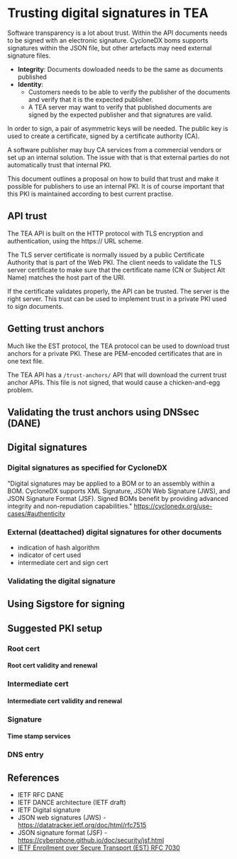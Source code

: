 # Trusting digital signatures in TEA

Software transparency is a lot about trust. Within the
API documents needs to be signed with an electronic
signature. CycloneDX boms supports signatures within
the JSON file, but other artefacts may need external
signature files.

- __Integrity__: Documents dowloaded needs to be the same
  as documents published
- __Identity__: 
  - Customers needs to be able to verify the 
  publisher of the documents and verify that it is
  the expected publisher.
  - A TEA server may want to verify that published
  documents are signed by the expected publisher
  and that signatures are valid.
  

In order to sign, a pair of asymmetric keys will be needed.
The public key is used to create a certificate, signed
by a certificate authority (CA).

A software publisher may buy CA services from a commercial vendors
or set up an internal solution. The issue with that is that external
parties do not automatically trust that internal PKI.

This document outlines a proposal on how to build that trust and
make it possible for publishers to use an internal PKI. It is
of course important that this PKI is maintained according to 
best current practise.

## API trust

The TEA API is built on the HTTP protocol with TLS encryption
and authentication, using the https:// URL scheme.

The TLS server certificate is normally issued by a public Certificate
Authority that is part of the Web PKI. The client needs to validate
the TLS server certificate to make sure that the certificate name
(CN or Subject Alt Name) matches the host part of the URI.

If the certificate validates properly, the API can be trusted.
The server is the right server. This trust can be used to
implement trust in a private PKI used to sign documents.

## Getting trust anchors

Much like the EST protocol, the TEA protocol can be used
to download trust anchors for a private PKI. These are
PEM-encoded certificates that are in one text file.

The TEA API has a `/trust-anchors/` API that will download
the current trust anchor APIs. This file is not signed,
that would cause a chicken-and-egg problem.

## Validating the trust anchors using DNSsec (DANE)

## Digital signatures

### Digital signatures as specified for CycloneDX
"Digital signatures may be applied to a BOM or to an assembly within a BOM. CycloneDX supports XML Signature, JSON Web Signature (JWS), and JSON Signature Format (JSF). Signed BOMs benefit by providing advanced integrity and non-repudiation capabilities."
https://cyclonedx.org/use-cases/#authenticity


### External (deattached) digital signatures for other documents

- indication of hash algorithm
- indicator of cert used
- intermediate cert and sign cert

### Validating the digital signature

## Using Sigstore for signing

## Suggested PKI setup

### Root cert

#### Root cert validity and renewal

### Intermediate cert

#### Intermediate cert validity and renewal

### Signature

#### Time stamp services

### DNS entry



## References

- IETF RFC DANE
- IETF DANCE architecture (IETF draft)
- IETF Digital signature
- JSON web signatures (JWS) - https://datatracker.ietf.org/doc/html/rfc7515
- JSON signature format (JSF) - https://cyberphone.github.io/doc/security/jsf.html
- [IETF Enrollment over Secure Transport (EST) RFC 7030](https://www.rfc-editor.org/rfc/rfc7030)
